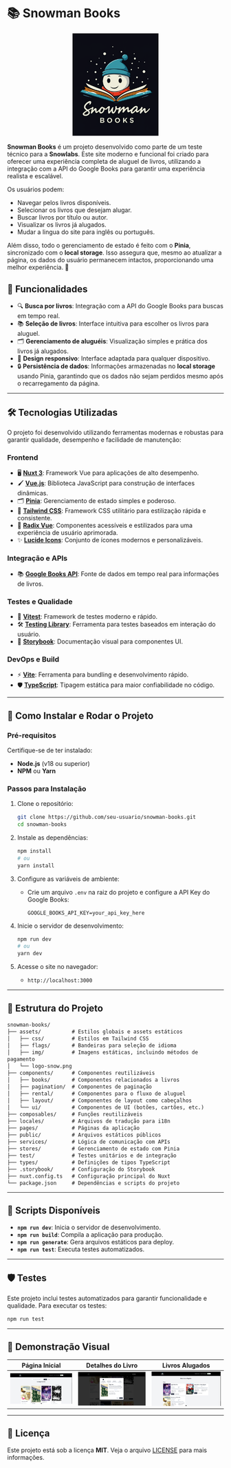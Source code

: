 # 📚 Snowman Books

<p align="center">
  <img src="./assets/logo-snow.png" alt="Snowman Books Logo" width="200">
</p>

**Snowman Books** é um projeto desenvolvido como parte de um teste técnico para a **Snowlabs**. Este site moderno e funcional foi criado para oferecer uma experiência completa de aluguel de livros, utilizando a integração com a API do Google Books para garantir uma experiência realista e escalável.

Os usuários podem:

- Navegar pelos livros disponíveis.
- Selecionar os livros que desejam alugar.
- Buscar livros por título ou autor.
- Visualizar os livros já alugados.
- Mudar a lingua do site para inglês ou português.

Além disso, todo o gerenciamento de estado é feito com o **Pinia**, sincronizado com o **local storage**. Isso assegura que, mesmo ao atualizar a página, os dados do usuário permanecem intactos, proporcionando uma melhor experiência. 🚀

## 🚀 Funcionalidades

- 🔍 **Busca por livros**: Integração com a API do Google Books para buscas em tempo real.
- 📚 **Seleção de livros**: Interface intuitiva para escolher os livros para aluguel.
- 🗂️ **Gerenciamento de aluguéis**: Visualização simples e prática dos livros já alugados.
- 📱 **Design responsivo**: Interface adaptada para qualquer dispositivo.
- 🔒 **Persistência de dados**: Informações armazenadas no **local storage** usando Pinia, garantindo que os dados não sejam perdidos mesmo após o recarregamento da página.

---

## 🛠️ Tecnologias Utilizadas

O projeto foi desenvolvido utilizando ferramentas modernas e robustas para garantir qualidade, desempenho e facilidade de manutenção:

### **Frontend**

- 🖥️ **[Nuxt 3](https://nuxt.com/)**: Framework Vue para aplicações de alto desempenho.
- 🖌️ **[Vue.js](https://vuejs.org/)**: Biblioteca JavaScript para construção de interfaces dinâmicas.
- 🗂️ **[Pinia](https://pinia.vuejs.org/)**: Gerenciamento de estado simples e poderoso.
- 🎨 **[Tailwind CSS](https://tailwindcss.com/)**: Framework CSS utilitário para estilização rápida e consistente.
- 🧩 **[Radix Vue](https://radix-vue.com/)**: Componentes acessíveis e estilizados para uma experiência de usuário aprimorada.
- ✨ **[Lucide Icons](https://lucide.dev/)**: Conjunto de ícones modernos e personalizáveis.

### **Integração e APIs**

- 📚 **[Google Books API](https://developers.google.com/books)**: Fonte de dados em tempo real para informações de livros.

### **Testes e Qualidade**

- 🧪 **[Vitest](https://vitest.dev/)**: Framework de testes moderno e rápido.
- 🛠️ **[Testing Library](https://testing-library.com/)**: Ferramenta para testes baseados em interação do usuário.
- 📖 **[Storybook](https://storybook.js.org/)**: Documentação visual para componentes UI.

### **DevOps e Build**

- ⚡ **[Vite](https://vitejs.dev/)**: Ferramenta para bundling e desenvolvimento rápido.
- 🛡️ **[TypeScript](https://www.typescriptlang.org/)**: Tipagem estática para maior confiabilidade no código.

---

## 🔧 Como Instalar e Rodar o Projeto

### **Pré-requisitos**

Certifique-se de ter instalado:

- **Node.js** (v18 ou superior)
- **NPM** ou **Yarn**

### **Passos para Instalação**

1. Clone o repositório:

   ```bash
   git clone https://github.com/seu-usuario/snowman-books.git
   cd snowman-books
   ```

2. Instale as dependências:

   ```bash
   npm install
   # ou
   yarn install
   ```

3. Configure as variáveis de ambiente:

   - Crie um arquivo `.env` na raiz do projeto e configure a API Key do Google Books:
     ```env
     GOOGLE_BOOKS_API_KEY=your_api_key_here
     ```

4. Inicie o servidor de desenvolvimento:

   ```bash
   npm run dev
   # ou
   yarn dev
   ```

5. Acesse o site no navegador:
   - `http://localhost:3000`

---

## 📂 Estrutura do Projeto

```plaintext
snowman-books/
├── assets/          # Estilos globais e assets estáticos
│   ├── css/         # Estilos em Tailwind CSS
│   ├── flags/       # Bandeiras para seleção de idioma
│   ├── img/         # Imagens estáticas, incluindo métodos de pagamento
│   └── logo-snow.png
├── components/      # Componentes reutilizáveis
│   ├── books/       # Componentes relacionados a livros
│   ├── pagination/  # Componentes de paginação
│   ├── rental/      # Componentes para o fluxo de aluguel
│   ├── layout/      # Componentes de layout como cabeçalhos
│   └── ui/          # Componentes de UI (botões, cartões, etc.)
├── composables/     # Funções reutilizáveis
├── locales/         # Arquivos de tradução para i18n
├── pages/           # Páginas da aplicação
├── public/          # Arquivos estáticos públicos
├── services/        # Lógica de comunicação com APIs
├── stores/          # Gerenciamento de estado com Pinia
├── test/            # Testes unitários e de integração
├── types/           # Definições de tipos TypeScript
├── .storybook/      # Configuração do Storybook
├── nuxt.config.ts   # Configuração principal do Nuxt
└── package.json     # Dependências e scripts do projeto
```

---

## 🚦 Scripts Disponíveis

- **`npm run dev`**: Inicia o servidor de desenvolvimento.
- **`npm run build`**: Compila a aplicação para produção.
- **`npm run generate`**: Gera arquivos estáticos para deploy.
- **`npm run test`**: Executa testes automatizados.

---

## 🛡️ Testes

Este projeto inclui testes automatizados para garantir funcionalidade e qualidade. Para executar os testes:

```bash
npm run test
```

---

## 🎨 Demonstração Visual

| **Página Inicial**                            | **Detalhes do Livro**                            | **Livros Alugados**                            |
| --------------------------------------------- | ------------------------------------------------ | ---------------------------------------------- |
| ![Página Inicial](./assets/screenshots/1.png) | ![Detalhes do Livro](./assets/screenshots/2.png) | ![Livros Alugados](./assets/screenshots/3.png) |

---

## 📜 Licença

Este projeto está sob a licença **MIT**. Veja o arquivo [LICENSE](./LICENSE) para mais informações.
